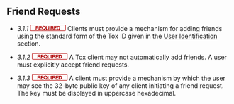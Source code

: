Friend Requests
---------------

- *3.1.1* ![](/badge/req.png) Clients must provide a mechanism for adding friends using
  the standard form of the Tox ID given in the [User
  Identification](user_identification/tox_id.md) section.

- *3.1.2* ![](/badge/req.png) A Tox client may not automatically add friends. A user
  must explicitly accept friend requests.

- *3.1.3* ![](/badge/req.png) A client must provide a mechanism by which the user may
  see the 32-byte public key of any client initiating a friend request. The key
  must be displayed in uppercase hexadecimal.
